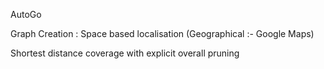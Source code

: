 AutoGo

Graph Creation : Space based localisation (Geographical :- Google Maps)

Shortest distance coverage with explicit overall pruning
